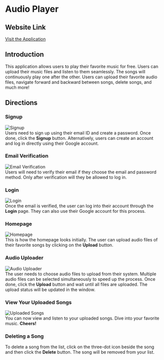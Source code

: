 # Audio Player

## Website Link
[Visit the Application](https://tejas-music-app.netlify.app/)

## Introduction
This application allows users to play their favorite music for free. Users can upload their music files and listen to them seamlessly. The songs will continuously play one after the other. Users can upload their favorite audio files, navigate forward and backward between songs, delete songs, and much more!

## Directions

### Signup
![Signup](https://github.com/user-attachments/assets/55e24145-1987-4e4e-9f24-6c8b503784d7)  
Users need to sign up using their email ID and create a password. Once done, click the **Signup** button. Alternatively, users can create an account and log in directly using their Google account.

### Email Verification
![Email Verification](https://github.com/user-attachments/assets/c4d03faa-7368-4de7-9079-4ddd9ae23dd3)  
Users will need to verify their email if they choose the email and password method. Only after verification will they be allowed to log in.

### Login
![Login](https://github.com/user-attachments/assets/23072c9b-60ec-40b6-bc0a-2c3ca1bb198c)  
Once the email is verified, the user can log into their account through the **Login** page. They can also use their Google account for this process.

### Homepage
![Homepage](https://github.com/user-attachments/assets/c6dc2dfb-6c31-413a-93d5-6bdb8a840f6b)  
This is how the homepage looks initially. The user can upload audio files of their favorite songs by clicking on the **Upload** button.

### Audio Uploader
![Audio Uploader](https://github.com/user-attachments/assets/905fd053-ceb4-4d9f-b4c9-98c72a605dad)  
The user needs to choose audio files to upload from their system. Multiple audio files can be selected simultaneously to speed up the process. Once done, click the **Upload** button and wait until all files are uploaded. The upload status will be updated in the window.

### View Your Uploaded Songs
![Uploaded Songs](https://github.com/user-attachments/assets/17462d87-7b3d-4f9d-afc4-632c7e6a6315)  
You can now view and listen to your uploaded songs. Dive into your favorite music. **Cheers!**

### Deleting a Song
To delete a song from the list, click on the three-dot icon beside the song and then click the **Delete** button. The song will be removed from your list.
